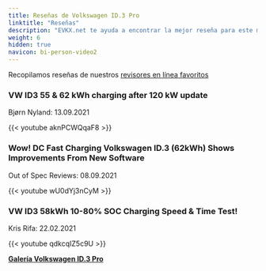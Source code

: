 ```yaml
---
title: Reseñas de Volkswagen ID.3 Pro
linktitle: "Reseñas"
description: "EVKX.net te ayuda a encontrar la mejor reseña para este modelo."
weight: 6
hidden: true
navicon: bi-person-video2
---
```

Recopilamos reseñas de nuestros [revisores en línea favoritos](../../../../../guides/evreviewers/)

<div class="container text-center shadow p-2 pe-4 mb-5 bg-body-tertiary rounded border">
<h3>VW ID3 55 & 62 kWh charging after 120 kW update</h3>
<p>Bjørn Nyland: 13.09.2021</p>

{{< youtube aknPCWQqaF8 >}}

</div>
<div class="container text-center shadow p-2 pe-4 mb-5 bg-body-tertiary rounded border">
<h3>Wow! DC Fast Charging Volkswagen ID.3 (62kWh) Shows Improvements From New Software</h3>
<p>Out of Spec Reviews: 08.09.2021</p>

{{< youtube wU0dYj3nCyM >}}

</div>
<div class="container text-center shadow p-2 pe-4 mb-5 bg-body-tertiary rounded border">
<h3>VW ID3 58kWh 10-80% SOC Charging Speed & Time Test!</h3>
<p>Kris Rifa: 22.02.2021</p>

{{< youtube qdkcqIZ5c9U >}}

</div>
<div class="mt-3 mb-3">
<a href="../gallery/" class="text-decoration-none text-black">
<strong><i class="bi-arrow-left"></i>Galería  </strong>
</a>
<a href="../" class="text-decoration-none text-black float-end">
<strong>Volkswagen ID.3 Pro <i class="bi-arrow-right"></i></strong>
</a>
</div>
